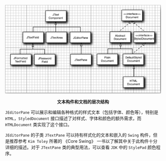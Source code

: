 ![03](./images/03.png)

<center><b>文本构件和文档的层次结构</b></center>

`JEditorPane` 可以展示和编辑各种格式的样式文本（包括字体、颜色等），特别是 `HTML`，`StyledDocument` 接口描述了对样式、字体和颜色的额外需求，而 `HTMLDocument` 类实现了这个接口。

`JEditorPane` 的子类 `JTextPane` 可以持有样式化的文本和嵌入的 `Swing` 构件，但是推荐参考 `Kim Toley` 所著的 《Core Swing》 一书以了解其中关于此构件十分详细的描述。对于 `JTextPane` 类的典型用法，可以查看 `JDK` 中的 `StylePad` 颜色程序。



